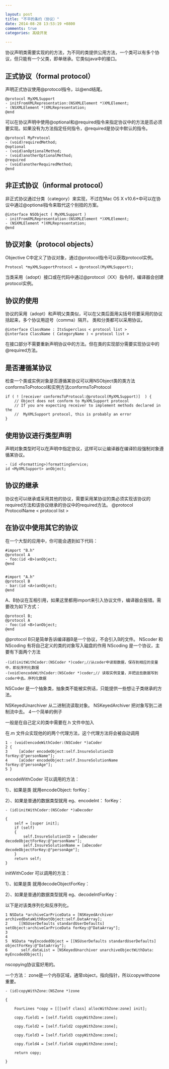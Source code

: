 ```yaml
---

layout: post
title: "不平的条约（协议）"
date: 2014-08-28 13:53:19 +0800
comments: true
categories: 高级开发 

--- 
```

 

协议声明类需要实现的的方法，为不同的类提供公用方法，一个类可以有多个协议，但只能有一个父类，即单继承。它类似java中的接口。

正式协议（formal protocol）
------------------------------------------------------------------------------------
声明正式协议使用@protocol指令，以@end结尾。

	@protocol MyXMLSupport
	- initFromXMLRepresentation:(NSXMLElement *)XMLElement;
	- (NSXMLElement *)XMLRepresentation;
	@end
可以在协议声明中使用@optional和@required指令来指定协议中的方法是否必须要实现。如果没有为方法指定任何指令，@required是协议中默认的指令。

	@protocol MyProtocol
	- (void)requiredMethod;
	@optional
	- (void)anOptionalMethod;
	- (void)anotherOptionalMethod;
	@required
	- (void)anotherRequiredMethod; 
	@end

非正式协议（informal protocol）
------------------------------------------------------------------------------------
非正式协议通过分类（category）来实现，不过在Mac OS X v10.6+中可以在协议中通过@optional指令来取代这个别扭的方案。

	@interface NSObject ( MyXMLSupport )
	- initFromXMLRepresentation:(NSXMLElement *)XMLElement;
	- (NSXMLElement *)XMLRepresentation;
	@end

协议对象（protocol objects）
------------------------------------------------------------------------------------
Objective C中定义了协议对象，通过@protocol指令可以获取protocol实例。

	Protocol *myXMLSupportProtocol = @protocol(MyXMLSupport);
当类采用（adopt）接口或在代码中通过@protocol（XX）指令时，编译器会创建protocol实例。

协议的使用
------------------------------------------------------------------------------------
协议的采用（adopt）和声明父类类似，可以在父类后面用尖括号将要采用的协议括起来，多个协议用逗号（comma）隔开。
类和分类都可以采用协议。

	@interface ClassName : ItsSuperclass < protocol list >
	@interface ClassName ( CategoryName ) < protocol list >
在接口部分不需要重新声明协议中的方法。但在类的实现部分需要实现协议中的@required方法。

是否遵循某协议
------------------------------------------------------------------------------------
检查一个类或实例对象是否遵循某协议可以用NSObject类的类方法conformsToProtocol和实例方法conformsToProtocol

	if ( ! [receiver conformsToProtocol:@protocol(MyXMLSupport)]  ) {
	    // Object does not conform to MyXMLSupport protocol
	    // If you are expecting receiver to implement methods declared in the
	    //  MyXMLSupport protocol, this is probably an error
	}

使用协议进行类型声明
------------------------------------------------------------------------------------
声明对象类型时可以在声明中指定协议，这样可以让编译器在编译阶段强制对象遵循某协议。

	- (id <Formatting>)formattingService;
	id <MyXMLSupport> anObject;

协议的继承
------------------------------------------------------------------------------------
协议也可以继承或采用其他的协议，需要采用某协议的类必须实现该协议的required方法和该协议继承的协议中的required方法。
	@protocol ProtocolName < protocol list >

在协议中使用其它的协议
------------------------------------------------------------------------------------
在一个大型的应用中，你可能会遇到如下代码：

	#import "B.h"
	@protocol A
	- foo:(id <B>)anObject;
	@end
 

	#import "A.h"
	@protocol B
	- bar:(id <A>)anObject;
	@end

A、B协议在互相引用，如果这里都用import来引入协议文件，编译器会报错。需要改为如下方式：

	@protocol B;
	@protocol A
	- foo:(id <B>)anObject;
	@end
@protocol B只是简单告诉编译器B是一个协议，不会引入B的文件。
NScoder  和 NScoding 有将自己定义的类的对象写入磁盘的作用
NScoding 是一个协议，主要有下面两个方法

 
	-(id)initWithCoder:(NSCoder *)coder;//从coder中读取数据，保存到相应的变量中，即反序列化数据
	-(void)encodeWithCoder:(NSCoder *)coder;// 读取实例变量，并把这些数据写到coder中去。序列化数据
NSCoder 是一个抽象类，抽象类不能被实例话，只能提供一些想让子类继承的方法。

NSKeyedUnarchiver   从二进制流读取对象。
NSKeyedArchiver       把对象写到二进制流中去。
4一个简单的例子

一般是在自己定义的类中需要在.h 文件中加入<NScoding>

在.m 文件众实现他的的两个代理方法，这个代理方法将会被自动调用

	1 - (void)encodeWithCoder:(NSCoder *)aCoder 
	2 {
	3     [aCoder encodeObject:self.InsureSolutionID forKey:@"personName"];
	4     [aCoder encodeObject:self.InsureSolutionName forKey:@"personAge"];
	5 }
 



encodeWithCoder 可以调用的方法：

1）、如果是类 就用encodeObject: forKey：

2）、如果是普通的数据类型就用   eg、encodeInt： forKey：

 

	- (id)initWithCoder:(NSCoder *)aDecoder 
	
	{
	    self = [super init];
	    if (self) 
	    {
	        self.InsureSolutionID = [aDecoder decodeObjectForKey:@"personName"];
	        self.InsureSolutionName = [aDecoder decodeObjectForKey:@"personAge"];
	    }
	    return self;
	}
 

initWithCoder 可以调用的方法：

1）、如果是类 就用decodeObjectForKey：

2）、如果是普通的数据类型就用   eg、decodeIntForKey：

 

以下是对该类序列化和反序列化。

 

	1 NSData *archiveCarPriceData = [NSKeyedArchiver archivedDataWithRootObject:self.DataArray];
	2     [[NSUserDefaults standardUserDefaults] setObject:archiveCarPriceData forKey:@"DataArray"];
	3  
	4 
	5  NSData *myEncodedObject = [[NSUserDefaults standardUserDefaults] objectForKey:@"DataArray"];
	6      self.dataList = [NSKeyedUnarchiver unarchiveObjectWithData: myEncodedObject];
 

nscopying协议蛮好用的。

一个方法：
zone是一个内存区域，通常object，指向指针，所以copywithzone重要。

	- (id)copyWithZone:(NSZone *)zone
	
	{
	
	    FourLines *copy = [[[self class] allocWithZone:zone] init];
	
	    copy.field1 = [self.field1 copyWithZone:zone];
	
	    copy.field2 = [self.field2 copyWithZone:zone];
	
	    copy.field3 = [self.field3 copyWithZone:zone];
	
	    copy.field4 = [self.field4 copyWithZone:zone];
	
	    return copy;
	
	}
 